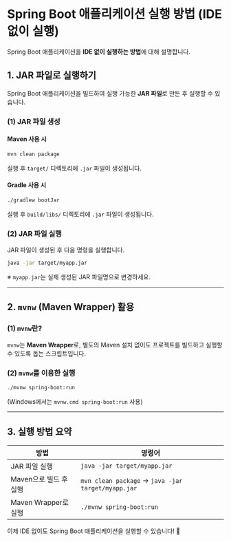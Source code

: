 # Spring Boot 애플리케이션 실행 방법 (IDE 없이 실행)

Spring Boot 애플리케이션을 **IDE 없이 실행하는 방법**에 대해 설명합니다.

## 1. JAR 파일로 실행하기

Spring Boot 애플리케이션을 빌드하여 실행 가능한 **JAR 파일**로 만든 후 실행할 수 있습니다.

### (1) JAR 파일 생성
#### Maven 사용 시
```sh
mvn clean package
```
실행 후 `target/` 디렉토리에 `.jar` 파일이 생성됩니다.

#### Gradle 사용 시
```sh
./gradlew bootJar
```
실행 후 `build/libs/` 디렉토리에 `.jar` 파일이 생성됩니다.

### (2) JAR 파일 실행
JAR 파일이 생성된 후 다음 명령을 실행합니다.
```sh
java -jar target/myapp.jar
```
※ `myapp.jar`는 실제 생성된 JAR 파일명으로 변경하세요.

---

## 2. `mvnw` (Maven Wrapper) 활용

### (1) `mvnw`란?
`mvnw`는 **Maven Wrapper**로, 별도의 Maven 설치 없이도 프로젝트를 빌드하고 실행할 수 있도록 돕는 스크립트입니다.

### (2) `mvnw`를 이용한 실행
```sh
./mvnw spring-boot:run
```
(Windows에서는 `mvnw.cmd spring-boot:run` 사용)

---

## 3. 실행 방법 요약

| 방법 | 명령어 |
|------|------|
| JAR 파일 실행 | `java -jar target/myapp.jar` |
| Maven으로 빌드 후 실행 | `mvn clean package` → `java -jar target/myapp.jar` |
| Maven Wrapper로 실행 | `./mvnw spring-boot:run` |

이제 IDE 없이도 Spring Boot 애플리케이션을 실행할 수 있습니다! 🚀
